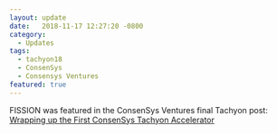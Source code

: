 ```yaml
---
layout: update
date:   2018-11-17 12:27:20 -0800
category:
  - Updates
tags:
  - tachyon18
  - ConsenSys
  - Consensys Ventures
featured: true
---
```

FISSION was featured in the ConsenSys Ventures final Tachyon post: [Wrapping up the First ConsenSys Tachyon Accelerator](https://media.consensys.net/the-first-consensys-tachyon-accelerator-4387d59b5ea8)